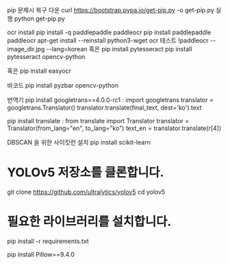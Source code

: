 pip 문제시 복구
    다운 curl https://bootstrap.pypa.io/get-pip.py -o get-pip.py
    실행 python get-pip.py


ocr 
install pip install -q paddlepaddle paddleocr
pip install paddlepaddle paddleocr
apt-get install --reinstall python3-wget
    ocr 테스트
    !paddleocr --image_dir.jpg --lang=korean
혹은
pip install pytesseract
pip install pytesseract opencv-python

혹은
pip install easyocr

바코드
pip install pyzbar opencv-python

번역기
pip install googletrans==4.0.0-rc1
: import googletrans
  translator = googletrans.Translator()
  translator.translate(final_text, dest='ko').text 

pip install translate
: from translate import Translator
  translator = Translator(from_lang="en", to_lang="ko")
  text_en = translator.translate(r[4])

  
DBSCAN 을 위한 사이킷런 설치
pip install scikit-learn

# YOLOv5 저장소를 클론합니다.
git clone https://github.com/ultralytics/yolov5
cd yolov5

# 필요한 라이브러리를 설치합니다.
pip install -r requirements.txt

pip install Pillow==9.4.0   
